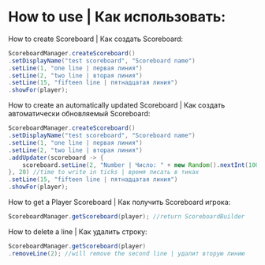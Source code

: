 # How to use | Как использовать:

How to create Scoreboard | Как создать Scoreboard:
```java
ScoreboardManager.createScoreboard()
.setDisplayName("test scoreboard", "Scoreboard name")
.setLine(1, "one line | первая линия")
.setLine(2, "two line | вторая линия")
.setLine(15, "fifteen line | пятнадцатая линия")
.showFor(player);
```

How to create an automatically updated Scoreboard | Как создать автоматически обновляемый Scoreboard:
```java
ScoreboardManager.createScoreboard()
.setDisplayName("test scoreboard", "Scoreboard name")
.setLine(1, "one line | первая линия")
.setLine(2, "two line | вторая линия")
.addUpdater(scoreboard -> {
	scoreboard.setLine(2, "Number | Число: " + new Random().nextInt(100));
}, 20) //time to write in ticks | время писать в тиках
.setLine(15, "fifteen line | пятнадцатая линия")
.showFor(player);
```

How to get a Player Scoreboard | Как получить Scoreboard игрока:
```java
ScoreboardManager.getScoreboard(player); //return ScoreboardBuilder
```

How to delete a line | Как удалить строку:
```java
ScoreboardManager.getScoreboard(player)
.removeLine(2); //will remove the second line | удалит вторую линию 
```